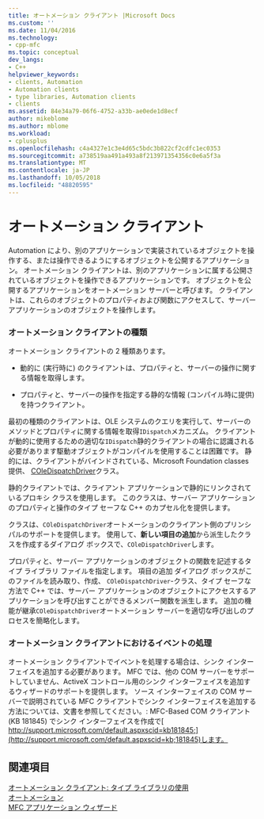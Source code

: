 ```yaml
---
title: オートメーション クライアント |Microsoft Docs
ms.custom: ''
ms.date: 11/04/2016
ms.technology:
- cpp-mfc
ms.topic: conceptual
dev_langs:
- C++
helpviewer_keywords:
- clients, Automation
- Automation clients
- type libraries, Automation clients
- clients
ms.assetid: 84e34a79-06f6-4752-a33b-ae0ede1d8ecf
author: mikeblome
ms.author: mblome
ms.workload:
- cplusplus
ms.openlocfilehash: c4a4327e1c3e4d65c5bdc3b822cf2cdfc1ec0353
ms.sourcegitcommit: a738519aa491a493a8f213971354356c0e6a5f3a
ms.translationtype: MT
ms.contentlocale: ja-JP
ms.lasthandoff: 10/05/2018
ms.locfileid: "48820595"
---
```

# <a name="automation-clients"></a>オートメーション クライアント

Automation により、別のアプリケーションで実装されているオブジェクトを操作する、または操作できるようにするオブジェクトを公開するアプリケーション。 オートメーション クライアントは、別のアプリケーションに属する公開されているオブジェクトを操作できるアプリケーションです。 オブジェクトを公開するアプリケーションをオートメーション サーバーと呼びます。 クライアントは、これらのオブジェクトのプロパティおよび関数にアクセスして、サーバー アプリケーションのオブジェクトを操作します。

### <a name="types-of-automation-clients"></a>オートメーション クライアントの種類

オートメーション クライアントの 2 種類あります。

- 動的に (実行時に) のクライアントは、プロパティと、サーバーの操作に関する情報を取得します。

- プロパティと、サーバーの操作を指定する静的な情報 (コンパイル時に提供) を持つクライアント。

最初の種類のクライアントは、OLE システムのクエリを実行して、サーバーのメソッドとプロパティに関する情報を取得`IDispatch`メカニズム。 クライアントが動的に使用するための適切な`IDispatch`静的クライアントの場合に認識される必要があります駆動オブジェクトがコンパイルを使用することは困難です。 静的には、クライアントがバインドされている、Microsoft Foundation classes 提供、 [COleDispatchDriver](../mfc/reference/coledispatchdriver-class.md)クラス。

静的クライアントでは、クライアント アプリケーションで静的にリンクされているプロキシ クラスを使用します。 このクラスは、サーバー アプリケーションのプロパティと操作のタイプ セーフな C++ のカプセル化を提供します。

クラスは、`COleDispatchDriver`オートメーションのクライアント側のプリンシパルのサポートを提供します。 使用して、**新しい項目の追加**から派生したクラスを作成するダイアログ ボックスで、`COleDispatchDriver`します。

プロパティと、サーバー アプリケーションのオブジェクトの関数を記述するタイプ ライブラリ ファイルを指定します。 項目の追加 ダイアログ ボックスがこのファイルを読み取り、作成、 `COleDispatchDriver`-クラス、タイプ セーフな方法で C++ では、サーバー アプリケーションのオブジェクトにアクセスするアプリケーションを呼び出すことができるメンバー関数を派生します。 追加の機能が継承`COleDispatchDriver`オートメーション サーバーを適切な呼び出しのプロセスを簡略化します。

### <a name="handling-events-in-automation-clients"></a>オートメーション クライアントにおけるイベントの処理

オートメーション クライアントでイベントを処理する場合は、シンク インターフェイスを追加する必要があります。 MFC では、他の COM サーバーをサポートしていません、ActiveX コントロール用のシンク インターフェイスを追加するウィザードのサポートを提供します。 ソース インターフェイスの COM サーバーで説明されている MFC クライアントでシンク インターフェイスを追加する方法については、文書を参照してください。: MFC-Based COM クライアント (KB 181845) でシンク インターフェイスを作成で[ http://support.microsoft.com/default.aspxscid=kb181845;](http://support.microsoft.com/default.aspxscid=kb;181845)します。

## <a name="see-also"></a>関連項目

[オートメーション クライアント: タイプ ライブラリの使用](../mfc/automation-clients-using-type-libraries.md)<br/>
[オートメーション](../mfc/automation.md)<br/>
[MFC アプリケーション ウィザード](../mfc/reference/mfc-application-wizard.md)

